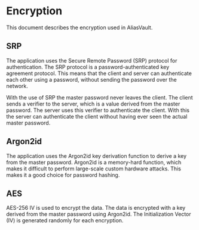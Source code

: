 # Encryption
This document describes the encryption used in AliasVault.

## SRP
The application uses the Secure Remote Password (SRP) protocol for authentication. The SRP protocol is a password-authenticated key agreement protocol. This means that the client and server can authenticate each other using a password, without sending the password over the network.

With the use of SRP the master password never leaves the client. The client sends a verifier to the server, which is a value derived from the master password. The server uses this verifier to authenticate the client. With this the server can authenticate the client without having ever seen the actual master password.

## Argon2id
The application uses the Argon2id key derivation function to derive a key from the master password. Argon2id is a memory-hard function, which makes it difficult to perform large-scale custom hardware attacks. This makes it a good choice for password hashing.

## AES
AES-256 IV is used to encrypt the data. The data is encrypted with a key derived from the master password using Argon2id. The Initialization Vector (IV) is generated randomly for each encryption.
